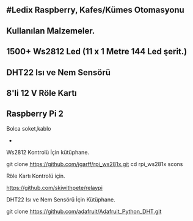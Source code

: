 #Ledix
Raspberry, Kafes/Kümes Otomasyonu
-
Kullanılan Malzemeler.
-
1500+ Ws2812 Led (11 x 1 Metre 144 Led şerit.)
-
DHT22 Isı ve Nem Sensörü
-
8'li 12 V Röle Kartı
-
Raspberry Pi 2
-
Bolca soket,kablo


-


Ws2812 Kontrolü İçin kütüphane.

git clone https://github.com/jgarff/rpi_ws281x.git
cd rpi_ws281x
scons



Röle Kartı Kontrolü için.

https://github.com/skiwithpete/relaypi



DHT22 Isı ve Nem Sensörü İçin Kütüphane.

git clone https://github.com/adafruit/Adafruit_Python_DHT.git
